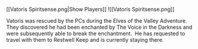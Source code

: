 [[Vatoris Spiritsense.png|Show Players]]
![[Vatoris Spiritsense.png]]

Vatoris was rescued by the PCs during the Elves of the Valley Adventure.  They discovered he had been enchanted by The Voice in the Darkness and were subsequently able to break the enchantment.  He has requested to travel with them to Restwell Keep and is currently staying there.